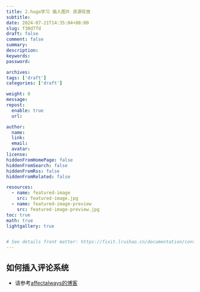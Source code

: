 ```yaml
---
title: 2.hugo学习 插入图片 资源存放
subtitle:
date: 2024-07-21T14:35:04+08:00
slug: f30d7fd
draft: false
comment: false
summary:
description:
keywords:
password:

archives:
tags: ['draft']
categories: ['draft']

weight: 0
message:
repost:
  enable: true
  url:

author:
  name:
  link:
  email:
  avatar:
license:
hiddenFromHomePage: false
hiddenFromSearch: false
hiddenFromRss: false
hiddenFromRelated: false

resources:
  - name: featured-image
    src: featured-image.jpg
  - name: featured-image-preview
    src: featured-image-preview.jpg
toc: true
math: true
lightgallery: true


# See details front matter: https://fixit.lruihao.cn/documentation/content-management/introduction/#front-matter
---
```


<!--more-->
## 如何插入评论系统
+ 请参考[affectalways的博客](https://affectalways.github.io/hugo_comment/)